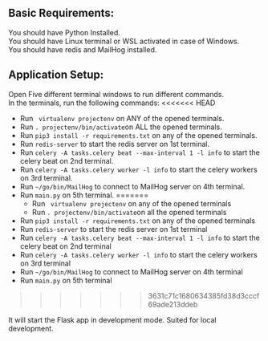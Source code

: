 ## Basic Requirements: 
You should have Python Installed.  
You should have Linux terminal or WSL activated in case of Windows.  
You should have redis and MailHog installed.  

## Application Setup:
Open Five different terminal windows to run different commands.  
In the terminals, run the following commands:
<<<<<<< HEAD
* Run ` virtualenv projectenv` on ANY of the opened terminals.
* Run `. projectenv/bin/activate`on ALL the opened terminals.
* Run `pip3 install -r requirements.txt` on any of the opened terminals.
* Run `redis-server` to start the redis server on 1st terminal.
* Run `celery -A tasks.celery beat --max-interval 1 -l info` to start the celery beat on 2nd terminal.
* Run `celery -A tasks.celery worker -l info` to start the celery workers on 3rd terminal.
* Run `~/go/bin/MailHog` to connect to MailHog server on 4th terminal.
* Run  `main.py` on 5th terminal.
=======
   * Run ` virtualenv projectenv` on any of the opened terminals
   * Run `. projectenv/bin/activate`on all the opened terminals
* Run `pip3 install -r requirements.txt` on any of the opened terminals
* Run `redis-server` to start the redis server on 1st terminal
* Run `celery -A tasks.celery beat --max-interval 1 -l info` to start the celery beat on 2nd terminal
* Run `celery -A tasks.celery worker -l info` to start the celery workers on 3rd terminal
* Run `~/go/bin/MailHog` to connect to MailHog server on 4th terminal
* Run  `main.py` on 5th terminal  
>>>>>>> 3631c71c1680634385fd38d3cccf69ade213ddeb

It will start the Flask app in development mode. Suited for local development.
    
